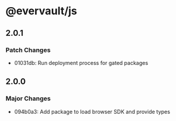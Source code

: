 # @evervault/js

## 2.0.1

### Patch Changes

- 01031db: Run deployment process for gated packages

## 2.0.0

### Major Changes

- 094b0a3: Add package to load browser SDK and provide types
